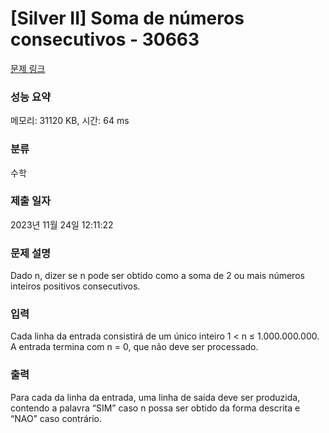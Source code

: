 # [Silver II] Soma de números consecutivos - 30663 

[문제 링크](https://www.acmicpc.net/problem/30663) 

### 성능 요약

메모리: 31120 KB, 시간: 64 ms

### 분류

수학

### 제출 일자

2023년 11월 24일 12:11:22

### 문제 설명

<p>Dado n, dizer se n pode ser obtido como a soma de 2 ou mais números inteiros positivos consecutivos.</p>

### 입력 

 <p>Cada linha da entrada consistirá de um único inteiro 1 < n ≤ 1.000.000.000. A entrada termina com n = 0, que não deve ser processado.</p>

### 출력 

 <p>Para cada da linha da entrada, uma linha de saída deve ser produzida, contendo a palavra “SIM” caso n possa ser obtido da forma descrita e “NAO” caso contrário.</p>


